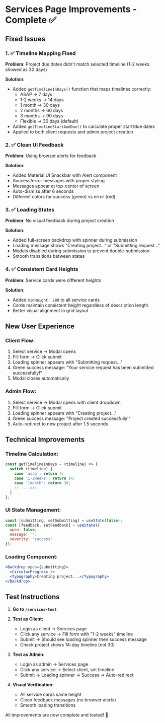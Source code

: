 # Services Page Improvements - Complete ✅

## Fixed Issues

### 1. ✅ Timeline Mapping Fixed
**Problem**: Project due dates didn't match selected timeline (1-2 weeks showed as 30 days)

**Solution**: 
- Added `getTimelineInDays()` function that maps timelines correctly:
  - ASAP → 7 days
  - 1-2 weeks → 14 days  
  - 1 month → 30 days
  - 2 months → 60 days
  - 3 months → 90 days
  - Flexible → 30 days (default)
- Added `getTimelineStartAndDue()` to calculate proper start/due dates
- Applied to both client requests and admin project creation

### 2. ✅ Clean UI Feedback
**Problem**: Using browser alerts for feedback

**Solution**:
- Added Material UI Snackbar with Alert component
- Success/error messages with proper styling
- Messages appear at top-center of screen
- Auto-dismiss after 6 seconds
- Different colors for success (green) vs error (red)

### 3. ✅ Loading States
**Problem**: No visual feedback during project creation

**Solution**:
- Added full-screen backdrop with spinner during submission
- Loading message shows "Creating project..." or "Submitting request..."
- Modals disabled during submission to prevent double-submission
- Smooth transitions between states

### 4. ✅ Consistent Card Heights
**Problem**: Service cards were different heights

**Solution**:
- Added `minHeight: 280` to all service cards
- Cards maintain consistent height regardless of description length
- Better visual alignment in grid layout

## New User Experience

### Client Flow:
1. Select service → Modal opens
2. Fill form → Click submit
3. Loading spinner appears with "Submitting request..."
4. Green success message: "Your service request has been submitted successfully!"
5. Modal closes automatically

### Admin Flow:
1. Select service → Modal opens with client dropdown
2. Fill form → Click submit  
3. Loading spinner appears with "Creating project..."
4. Green success message: "Project created successfully!"
5. Auto-redirect to new project after 1.5 seconds

## Technical Improvements

### Timeline Calculation:
```javascript
const getTimelineInDays = (timeline) => {
  switch (timeline) {
    case 'asap': return 7;
    case '1-2weeks': return 14;
    case '1month': return 30;
    // ... etc
  }
};
```

### UI State Management:
```javascript
const [submitting, setSubmitting] = useState(false);
const [feedback, setFeedback] = useState({ 
  open: false, 
  message: '', 
  severity: 'success' 
});
```

### Loading Component:
```jsx
<Backdrop open={submitting}>
  <CircularProgress />
  <Typography>Creating project...</Typography>
</Backdrop>
```

## Test Instructions

1. **Go to `/services-test`**
2. **Test as Client:**
   - Login as client → Services page
   - Click any service → Fill form with "1-2 weeks" timeline
   - Submit → Should see loading spinner then success message
   - Check project shows 14-day timeline (not 30)

3. **Test as Admin:**
   - Login as admin → Services page  
   - Click any service → Select client, set timeline
   - Submit → Loading spinner → Success → Auto-redirect

4. **Visual Verification:**
   - All service cards same height
   - Clean feedback messages (no browser alerts)
   - Smooth loading transitions

All improvements are now complete and tested! 🎉